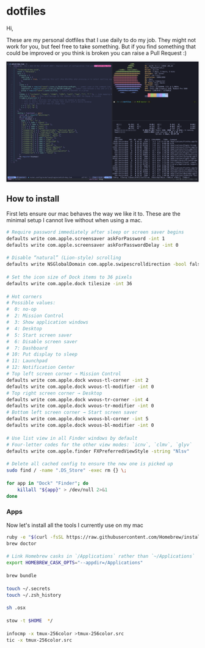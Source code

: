 # dotfiles

Hi,

These are my personal dotfiles that I use daily to do my job. They might not work for you, but feel free to take something. But if you find something that could be improved or you think is broken you can raise a Pull Request :)

![dotfiles image](./setup.png)

## How to install

First lets ensure our mac behaves the way we like it to. These are the minimal setup I cannot live without when using a mac.

```bash
# Require password immediately after sleep or screen saver begins
defaults write com.apple.screensaver askForPassword -int 1
defaults write com.apple.screensaver askForPasswordDelay -int 0

# Disable “natural” (Lion-style) scrolling
defaults write NSGlobalDomain com.apple.swipescrolldirection -bool false

# Set the icon size of Dock items to 36 pixels
defaults write com.apple.dock tilesize -int 36

# Hot corners
# Possible values:
#  0: no-op
#  2: Mission Control
#  3: Show application windows
#  4: Desktop
#  5: Start screen saver
#  6: Disable screen saver
#  7: Dashboard
# 10: Put display to sleep
# 11: Launchpad
# 12: Notification Center
# Top left screen corner → Mission Control
defaults write com.apple.dock wvous-tl-corner -int 2
defaults write com.apple.dock wvous-tl-modifier -int 0
# Top right screen corner → Desktop
defaults write com.apple.dock wvous-tr-corner -int 4
defaults write com.apple.dock wvous-tr-modifier -int 0
# Bottom left screen corner → Start screen saver
defaults write com.apple.dock wvous-bl-corner -int 5
defaults write com.apple.dock wvous-bl-modifier -int 0

# Use list view in all Finder windows by default
# Four-letter codes for the other view modes: `icnv`, `clmv`, `glyv`
defaults write com.apple.finder FXPreferredViewStyle -string "Nlsv"

# Delete all cached config to ensure the new one is picked up
sudo find / -name ".DS_Store" -exec rm {} \;

for app in "Dock" "Finder"; do
	killall "${app}" > /dev/null 2>&1
done

```

### Apps 

Now let's install all the tools I currently use on my mac

```bash
ruby -e "$(curl -fsSL https://raw.githubusercontent.com/Homebrew/install/master/install)"
brew doctor

# Link Homebrew casks in `/Applications` rather than `~/Applications`
export HOMEBREW_CASK_OPTS="--appdir=/Applications"

brew bundle

touch ~/.secrets
touch ~/.zsh_history

sh .osx

stow -t $HOME  */

infocmp -x tmux-256color >tmux-256color.src
tic -x tmux-256color.src


```
